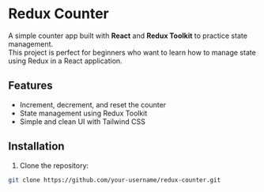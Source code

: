 # Redux Counter

A simple counter app built with **React** and **Redux Toolkit** to practice state management.  
This project is perfect for beginners who want to learn how to manage state using Redux in a React application.

## Features

- Increment, decrement, and reset the counter
- State management using Redux Toolkit
- Simple and clean UI with Tailwind CSS

## Installation

1. Clone the repository:

```bash
git clone https://github.com/your-username/redux-counter.git
